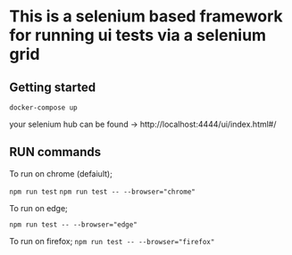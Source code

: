 <h1>This is a selenium based framework for running ui tests via a selenium grid</h1>


<h2>Getting started</h2>

```````docker-compose up```````

your selenium hub can be found -> http://localhost:4444/ui/index.html#/

<h2>RUN commands</h2>

To run on chrome (defaiult);

```````npm run test```````
```````npm run test -- --browser="chrome"```````

To run on edge;

```````npm run test -- --browser="edge"```````

To run on firefox;
```````npm run test -- --browser="firefox"```````